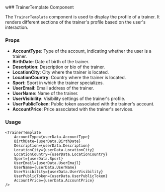 w## TrainerTemplate Component

The `TrainerTemplate` component is used to display the profile of a trainer. It renders different sections of the trainer's profile based on the user's interaction.

### Props

- **AccountType**: Type of the account, indicating whether the user is a trainer.
- **BirthDate**: Date of birth of the trainer.
- **Description**: Description or bio of the trainer.
- **LocationCity**: City where the trainer is located.
- **LocationCountry**: Country where the trainer is located.
- **Sport**: Sport in which the trainer specializes.
- **UserEmail**: Email address of the trainer.
- **UserName**: Name of the trainer.
- **UserVisibility**: Visibility settings of the trainer's profile.
- **UserPublicToken**: Public token associated with the trainer's account.
- **AccountPrice**: Price associated with the trainer's services.

### Usage

```tsx
<TrainerTemplate
    AccountType={userData.AccountType}
    BirthDate={userData.BirthDate}
    Description={userData.Description}
    LocationCity={userData.LocationCity}
    LocationCountry={userData.LocationCountry}
    Sport={userData.Sport}
    UserEmail={userData.UserEmail}
    UserName={userData.UserName}
    UserVisibility={userData.UserVisibility}
    UserPublicToken={userData.UserPublicToken}
    AccountPrice={userData.AccountPrice}
/>